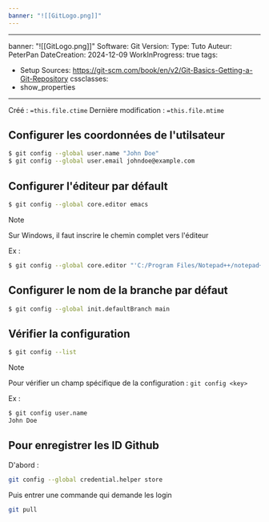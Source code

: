 ```yaml
---
banner: "![[GitLogo.png]]"
---
```

---
banner: "![[GitLogo.png]]"
Software: Git
Version: 
Type: Tuto
Auteur: PeterPan
DateCreation: 2024-12-09
WorkInProgress: true
tags:
  - Setup
Sources: https://git-scm.com/book/en/v2/Git-Basics-Getting-a-Git-Repository
cssclasses:
  - show_properties
---
Créé : `=this.file.ctime`
Dernière modification : `=this.file.mtime`

## Configurer les coordonnées de l'utilsateur

```bash
$ git config --global user.name "John Doe"
$ git config --global user.email johndoe@example.com
```

## Configurer l'éditeur par défault

```bash
$ git config --global core.editor emacs
```

>[!Note]
>Sur Windows, il faut inscrire le chemin complet vers l'éditeur

Ex :

```bash
$ git config --global core.editor "'C:/Program Files/Notepad++/notepad++.exe' -multiInst -notabbar -nosession -noPlugin"
```

## Configurer le nom de la branche par défaut

```bash
$ git config --global init.defaultBranch main
```

## Vérifier la configuration

```bash
$ git config --list
```

>[!Note]
>Pour vérifier un champ spécifique de la configuration : `git config <key>`
>

Ex :

```bash
$ git config user.name
John Doe
```

## Pour enregistrer les ID Github

D'abord :
```bash
git config --global credential.helper store
```

Puis entrer une commande qui demande les login
```bash
git pull
```

